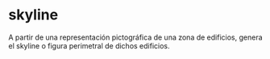 # skyline
A partir de una representación pictográfica de una zona de edificios, genera el skyline o figura perimetral de dichos edificios.
